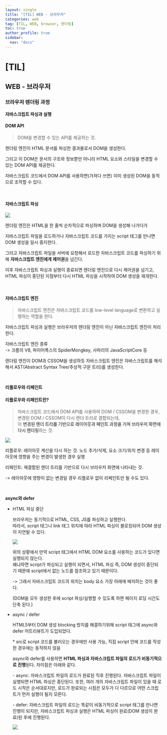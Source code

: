 ```yaml
---
layout: single
title: "[TIL] WEB - 브라우저"
categories: web
tag: [TIL, WEB, browser, 렌더링]
toc: true
author_profile: true
sidebar:
  nav: "docs"
---
```


# [TIL]

## WEB - 브라우저

### 브라우저 렌더링 과정

**자바스크립트 파싱과 실행**

#### DOM API

> DOM을 변경할 수 있는 API를 제공하는 것.

렌더링 엔진이 HTML 문서를 파싱한 결과물로서 DOM을 생성한다.

그리고 이 DOM은 문서의 구조와 정보뿐만 아니라 HTML 요소와 스타일을 변경할 수 있는 DOM API를 제공한다.

자바스크립트 코드에서 DOM API를 사용하면(가져다 쓰면) 이미 생성된 DOM을 동적으로 조작할 수 있다.

<br>

#### 자바스크립트 파싱

![](https://images.velog.io/images/jisu129/post/ab22fe29-8f17-40c0-8162-9bb2f9bf0587/async-defer-1.jpg)

렌더링 엔진은 HTML을 한 줄씩 순차적으로 파싱하며 DOM을 생성해 나가다가

자바스크립트 파일을 로드하거나 자바스크립트 코드를 가지는 script 태그를 만나면 DOM 생성을 일시 중지한다.

그러고 자바스크립트 파일을 서버에 요청해서 로드한 자바스크립트 코드를 파싱하기 위해 **자바스크립트 엔진에게 제어권**을 넘긴다.

이후 자바스크립트 파싱과 실행이 종료되면 렌더링 엔진으로 다시 제어권을 넘기고,
HTML 파싱이 중단된 지점부터 다시 HTML 파싱을 시작하여 DOM 생성을 재개한다.

<br>

#### 자바스크립트 엔진

> 자바스크립트 엔진은 자바스크립트 코드를 low-level language로 변환하고 실행하는 역할을 한다.

자바스크립트 파싱과 실행은 브라우저의 렌더링 엔진이 아닌 자바스크립트 엔진이 처리한다.

자바스크립트 엔진 종류
<br>-> 크롬의 V8, 파이어폭스의 SpiderMongkey, 사파리의 JavaScriptCore 등

렌더링 엔진이 DOM과 CSSOM을 생성하듯 자바스크립트 엔진은 자바스크립트를 해석해서 AST(Abstract Syntax Tree/추상적 구문 트리)를 생성한다.

<br>

**리플로우와 리페인트**

#### 리플로우와 리페인트란?

> 자바스크립트 코드에서 DOM API를 사용하여 DOM / CSSOM을 변경한 경우, 변경된 DOM / CSSOM이 다시 렌더 트리로 결합되는데,
> <br>이 **변경된 렌더 트리를 기반으로 레이아웃과 페인트 과정을 거쳐 브라우저 화면에 다시 렌더링**하는 것.

![](https://images.velog.io/images/jisu129/post/5a0f637f-ecd8-42fd-9ca1-46d1028cb2bc/%EB%A6%AC%ED%94%8C%EB%A1%9C%EC%9A%B0%20%EB%A6%AC%ED%8E%98%EC%9D%B8%ED%8A%B8.jpeg)

리플로우: 레이아웃 계산을 다시 하는 것. 노드 추가/삭제, 요소 크기/위치 변경 등 레이아웃에 영향을 주는 변경이 발생한 경우 실행

리페인트: 재결합된 렌더 트리를 기반으로 다시 브라우저 화면에 나타내는 것.

-> 레이아웃에 영향이 없는 변경일 경우 리플로우 없이 리페인트만 될 수도 있다.

<br>

**async와 defer**

- HTML 파싱 중단

  브라우저는 동기적으로 HTML, CSS, JS를 파싱하고 실행한다.
  <br>따라서, script 태그나 link 태그 위치에 따라 HTML 파싱이 블로킹되어 DOM 생성이 지연될 수 있다.

  ![](https://images.velog.io/images/jisu129/post/03fd5b48-7b6b-4c96-869e-35f226473827/html%20blocking.png)

  위의 상황에서 만약 script 태그에서 HTML DOM 요소를 사용하는 코드가 있다면 실행되지 않는다.
  <br>왜냐하면 script가 파싱되고 실행이 되면서, HTML 파싱 즉, DOM 생성이 중단되기 때문에 script에서 없는 노드를 참조하고 있기 때문이다.

  -> 그래서 자바스크립트 코드의 위치는 body 요소 가장 아래에 배치하는 것이 좋다.

  (DOM을 모두 생성한 후에 script 파싱/실행할 수 있도록 하면 페이지 로딩 시간도 단축 된다.)

- async / defer

  HTML5부터 DOM 생성 blocking 방지를 해결하기위해 script 태그에 async와 defer 어트리뷰트가 도입되었다.

  \* src로 script 코드를 불러오는 경우에만 사용 가능, 직접 script 안에 코드를 작성한 경우에는 동작하지 않음

  async와 defer를 사용하면 **HTML 파싱과 자바스크립트 파일의 로드가 비동기적으로 진행**된다.
  차이점은 아래와 같다.

  \- async: 자바스크립트 파일의 로드가 완료된 직후 진행된다. 자바스크립트 파일이 실행되면 HTML 파싱은 중단된다.
  또한, 여러 개의 자바스크립트 파일이 있을 때 로드 시작은 순서대로지만, 로드가 완료되는 시점은 모두가 다 다르므로 어떤 스크립트가 먼저 실행이 될지 모른다.

  \- defer: 자바스크립트 파일의 로드는 똑같이 비동기적으로 script 태그를 만나면 진행이 되지만, 자바스크립트 파싱과 실행은 HTML 파싱이 완료(DOM 생성이 완료)된 후에 진행된다.

  ![](https://images.velog.io/images/jisu129/post/4b47ed8a-fece-4e87-b99a-730cf484433c/Async-Defer-8.png)
